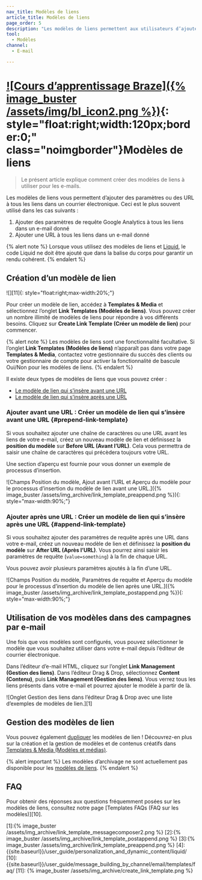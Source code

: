 ```yaml
---
nav_title: Modèles de liens
article_title: Modèles de liens
page_order: 5
description: "Les modèles de liens permettent aux utilisateurs d’ajouter des paramètres ou des URL à tous les liens dans un courrier électronique. Le présent article explique comment créer différents types de modèles de liens."
tool:
  - Modèles
channel:
  - E-mail

---
```


# [![Cours d’apprentissage Braze]({% image_buster /assets/img/bl_icon2.png %})](https://learning.braze.com/creating-link-templates){: style="float:right;width:120px;border:0;" class="noimgborder"}Modèles de liens

> Le présent article explique comment créer des modèles de liens à utiliser pour les e-mails.

Les modèles de liens vous permettent d’ajouter des paramètres ou des URL à tous les liens dans un courrier électronique. Ceci est le plus souvent utilisé dans les cas suivants :

1. Ajouter des paramètres de requête Google Analytics à tous les liens dans un e-mail donné
2. Ajouter une URL à tous les liens dans un e-mail donné

{% alert note %}
Lorsque vous utilisez des modèles de liens et [Liquid]({{site.baseurl}}/user_guide/personalization_and_dynamic_content/liquid/), le code Liquid ne doit être ajouté que dans la balise du corps pour garantir un rendu cohérent.
{% endalert %}

## Création d’un modèle de lien

![][11]{: style="float:right;max-width:20%;"}

Pour créer un modèle de lien, accédez à **Templates & Media** et sélectionnez l’onglet **Link Templates (Modèles de liens)**. Vous pouvez créer un nombre illimité de modèles de liens pour répondre à vos différents besoins. Cliquez sur **Create Link Template (Créer un modèle de lien)** pour commencer.

{% alert note %}
Les modèles de liens sont une fonctionnalité facultative. Si l’onglet **Link Templates (Modèles de liens)** n’apparaît pas dans votre page **Templates & Media**, contactez votre gestionnaire du succès des clients ou votre gestionnaire de compte pour activer la fonctionnalité de bascule Oui/Non pour les modèles de liens.
{% endalert %}

Il existe deux types de modèles de liens que vous pouvez créer :

- [Le modèle de lien qui s’insère avant une URL](#prepend-link-template)
- [Le modèle de lien qui s’insère après une URL](#append-link-template)

### Ajouter avant une URL : Créer un modèle de lien qui s’insère avant une URL {#prepend-link-template}

Si vous souhaitez ajouter une chaîne de caractères ou une URL avant les liens de votre e-mail, créez un nouveau modèle de lien et définissez la **position du modèle** sur **Before URL (Avant l’URL)**.  Cela vous permettra de saisir une chaîne de caractères qui précèdera toujours votre URL. 

Une section d’aperçu est fournie pour vous donner un exemple de processus d’insertion.

![Champs Position du modèle, Ajout avant l’URL et Aperçu du modèle pour le processus d’insertion du modèle de lien avant une URL.]({% image_buster /assets/img_archive/link_template_preappend.png %}){: style="max-width:90%;"}

### Ajouter après une URL : Créer un modèle de lien qui s’insère après une URL {#append-link-template}

Si vous souhaitez ajouter des paramètres de requête après une URL dans votre e-mail, créez un nouveau modèle de lien et définissez la **position du modèle** sur **After URL (Après l’URL)**.  Vous pourrez ainsi saisir les paramètres de requête (`value=something`) à la fin de chaque URL.  

Vous pouvez avoir plusieurs paramètres ajoutés à la fin d’une URL.

![Champs Position du modèle, Paramètres de requête et Aperçu du modèle pour le processus d’insertion du modèle de lien après une URL.]({% image_buster /assets/img_archive/link_template_postappend.png %}){: style="max-width:90%;"}

## Utilisation de vos modèles dans des campagnes par e-mail

Une fois que vos modèles sont configurés, vous pouvez sélectionner le modèle que vous souhaitez utiliser dans votre e-mail depuis l’éditeur de courrier électronique.

Dans l’éditeur d’e-mail HTML, cliquez sur l’onglet **Link Management (Gestion des liens)**. Dans l’éditeur Drag & Drop, sélectionnez **Content (Contenu)**, puis **Link Management (Gestion des liens)**. Vous verrez tous les liens présents dans votre e-mail et pourrez ajouter le modèle à partir de là.

![Onglet Gestion des liens dans l’éditeur Drag & Drop avec une liste d’exemples de modèles de lien.][1]

## Gestion des modèles de lien

Vous pouvez également [dupliquer]({{site.baseurl}}/user_guide/engagement_tools/templates_and_media/duplicate/) les modèles de lien ! Découvrez-en plus sur la création et la gestion de modèles et de contenus créatifs dans [Templates & Media (Modèles et médias)]({{site.baseurl}}/user_guide/engagement_tools/templates_and_media/).

{% alert important %}
Les modèles d’archivage ne sont actuellement pas disponible pour les [modèles de liens]({{site.baseurl}}/user_guide/message_building_by_channel/email/link_templates/#link-templates).
{% endalert %}

## FAQ

Pour obtenir des réponses aux questions fréquemment posées sur les modèles de liens, consultez notre page [Templates FAQs (FAQ sur les modèles)][10].

[1]:{% image_buster /assets/img_archive/link_template_messagecomposer2.png %}
[2]:{% image_buster /assets/img_archive/link_template_postappend.png %}
[3]:{% image_buster /assets/img_archive/link_template_preappend.png %}
[4]: {{site.baseurl}}/user_guide/personalization_and_dynamic_content/liquid/
[10]: {{site.baseurl}}/user_guide/message_building_by_channel/email/templates/faq/
[11]: {% image_buster /assets/img_archive/create_link_template.png %}
